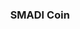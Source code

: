 <p align="center" style="border-radius:10px;>
 <img width=200px height=200px src="SMADIcoin.jpeg" alt="logo">
</p>

<h3 align="center">SMADI Coin</h3>


